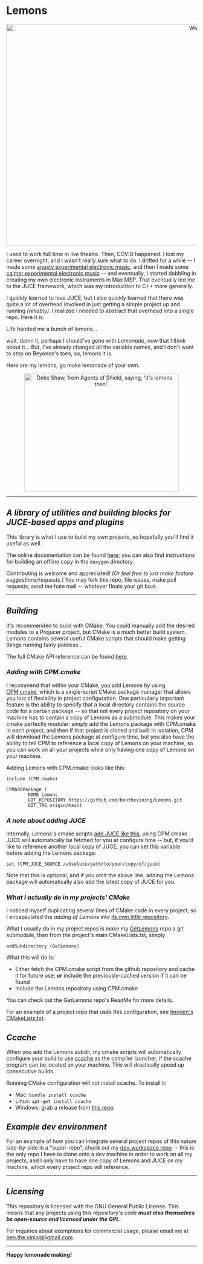 # Lemons

<p align="center">
  <img src="https://github.com/benthevining/Lemons/blob/main/util/assets/lemons.jpg" alt="Watercolor painting of some lemons" width="1191" height="585"/>
</p>

I used to work full time in live theatre. Then, COVID happened. 
I lost my career overnight, and I wasn't really sure what to do. I drifted for a while -- I made some [angsty experimental electronic music](https://soundcloud.com/benvining/american-dream), and then I made some [calmer experimental electronic music](https://soundcloud.com/benvining/sets/introspectralism) -- and eventually, I started dabbling in creating my own electronic instruments in Max MSP. That eventually led me to the JUCE framework, which was my introduction to C++ more generally. 

I quickly learned to love JUCE, but I also quickly learned that there was quite a lot of overhead involved in just getting a simple project up and running *(reliably)*. I realized I needed to abstract that overhead into a single repo. Here it is.

Life handed me a bunch of lemons...

wait, damn it, perhaps I should've gone with *Lemonade*, now that I think about it... But, I've already changed all the variable names, and I don't want to step on Beyonce's toes, so, lemons it is.

Here are my lemons, go make lemonade of your own.

<p align="center">
  <img src="https://github.com/benthevining/Lemons/blob/main/util/assets/deke.png" alt="Deke Shaw, from Agents of Shield, saying, 'it's lemons then'." width="409" height="311"/>
</p>

---


## *A library of utilities and building blocks for JUCE-based apps and plugins*

This library is what I use to build my own projects, so hopefully you'll find it useful as well.

The online documentation can be found [here](https://benthevining.github.io/Lemons/); you can also find instructions for building an offline copy in the `doxygen` directory.

Contributing is welcome and appreciated! *(Or feel free to just make feature suggestions/requests.)* You may fork this repo, file issues, make pull requests, send me hate mail -- whatever floats your git boat.

---

## *Building*

It's recommended to build with CMake. You could manually add the desired modules to a Projucer project, but CMake is a much better build system. Lemons contains several useful CMake scripts that should make getting things running fairly painless...

The full CMake API reference can be found [here](https://github.com/benthevining/Lemons/blob/main/util/cmake/README.md).

### *Adding with CPM.cmake*

I recommend that within your CMake, you add Lemons by using [CPM.cmake](https://github.com/cpm-cmake/CPM.cmake), which is a single-script CMake package manager that allows you lots of flexibility in project configuration. One particularly important feature is the ability to specify that a local directory contains the source code for a certain package -- so that not every project repository on your machine has to contain a copy of Lemons as a submodule. This makes your cmake perfectly modular: simply add the Lemons package with CPM.cmake in each project, and then if that project is cloned and built in isolation, CPM will download the Lemons package at configure time, but you also have the ability to tell CPM to reference a local copy of Lemons on your machine, so you can work on all your projects while only having one copy of Lemons on your machine.

Adding Lemons with CPM.cmake looks like this:
```
include (CPM.cmake)

CPMAddPackage (
        NAME Lemons
        GIT_REPOSITORY https://github.com/benthevining/Lemons.git
        GIT_TAG origin/main)
```

### *A note about adding JUCE*

Internally, Lemons's cmake scripts [add JUCE like this](https://github.com/benthevining/Lemons/blob/main/util/cmake/third_party/juce_config.cmake), using CPM.cmake. JUCE will automatically be fetched for you at configure time -- but, if you'd like to reference another local copy of JUCE, you can set this variable before adding the Lemons package:
```
set (CPM_JUCE_SOURCE /absolute/path/to/your/copy/of/juce)
```
Note that this is optional, and if you omit the above line, adding the Lemons package will automatically also add the latest copy of JUCE for you.

### *What I actually do in my projects' CMake*

I noticed myself duplicating several lines of CMake code in every project, so I encapsulated the *adding of Lemons* into [its own little repository](https://github.com/benthevining/GetLemons).

What I usually do in my project repos is make my [GetLemons](https://github.com/benthevining/GetLemons) repo a git submodule, then from the project's main CMakeLists.txt, simply 
```
addSubdirectory (GetLemons)
```
What this will do is:
* Either fetch the CPM.cmake script from the github repository and cache it for future use; ***or*** include the previously-cached version if it can be found
* Include the Lemons repository using CPM.cmake

You can check out the GetLemons repo's ReadMe for more details.

For an example of a project repo that uses this configuration, see [Imogen's CMakeLists.txt](https://github.com/benthevining/imogen/blob/main/CMakeLists.txt).

## *Ccache*

When you add the Lemons subdir, my cmake scripts will automatically configure your build to use [ccache](https://ccache.dev/) as the compiler launcher, if the ccache program can be located on your machine. This will drastically speed up consecutive builds.

Running CMake configuration will *not* install ccache. To install it:
* Mac: `bundle install ccache` 
* Linux: `apt-get install ccache`
* Windows: grab a release from [this repo](https://github.com/cristianadam/ccache)

## *Example dev environment*

For an example of how you can integrate several project repos of this nature side-by-side in a "super-repo", check out my [dev_workspace repo](https://github.com/benthevining/dev_workspace) -- this is the only repo I have to clone onto a dev machine in order to work on all my projects, and I only have to have one copy of Lemons and JUCE on my machine, which every project repo will reference. 

---

## *Licensing*

This repository is licensed with the GNU General Public License. This means that any projects using this repository's code ***must also themselves be open-source and licensed under the GPL.***

For inquiries about exemptions for commercial usage, please email me at ben.the.vining@gmail.com.

---

**Happy lemonade making!**
